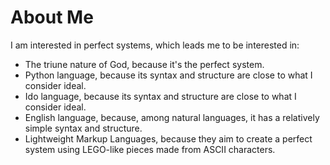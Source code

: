 # About Me

I am interested in perfect systems, which leads me to be interested in:
- The triune nature of God, because it's the perfect system.
- Python language, because its syntax and structure are close to what I consider ideal.
- Ido language, because its syntax and structure are close to what I consider ideal.
- English language, because, among natural languages, it has a relatively simple syntax and structure.
- Lightweight Markup Languages, because they aim to create a perfect system using LEGO-like pieces made from ASCII characters.
